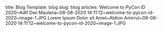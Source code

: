 title: Blog 
Template: blog
slug: blog
articles: Welcome to PyCon ID 2020~Adif Dwi Maulana~08-08-2020 14:11:12~welcome-to-pycon-id-2020~image-1.JPG
    Lorem Ipsum Dolor sit Amet~Aldion Amirrul~08-08-2020 14:11:12~welcome-to-pycon-id-2020~image-1.JPG